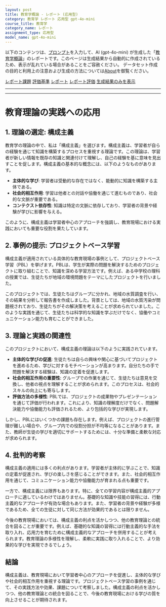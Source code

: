 ```yaml
---
layout: post
title: 教育学概論 - レポート (応用型)
category: 教育学 レポート 応用型 gpt-4o-mini
course_title: 教育学
category_name: レポート
assignment_type: 応用型
model_name: gpt-4o-mini
---
```


以下のコンテンツは、[プロンプト](http://127.0.0.1:8000/generated/教育学/gpt-4o-mini/prompt_レポート-応用型.md)を入力して、AI (gpt-4o-mini) が生成した「[教育学概論](/contents/教育学/)」のレポートです。このページは生成結果から自動的に作成されているため、表示が乱れている場合があることをご容赦ください。
データセット作成の目的と利用上の注意および生成の方法については[About](/About)を御覧ください。

[レポート課題](../レポート課題-応用型)
[評価基準](../評価基準-応用型)
[レポート](../レポート-応用型)
[レポート評価](../レポート評価-応用型)
[生成結果のみを表示](http://127.0.0.1:8000/generated/教育学/gpt-4o-mini/レポート-応用型.md)
  

***
***
  
# 教育理論の実践への応用

## 1. 理論の選定: 構成主義

教育学の理論の中で、私は「構成主義」を選びます。構成主義は、学習者が自らの経験を通じて知識を構築するプロセスを重視する理論です。この理論は、学習者が新しい情報を既存の知識と関連付けて理解し、自己の経験を基に意味を見出すことを促します。構成主義の基本的な概念には、以下のようなものがあります。

- **主体的な学び**: 学習者は受動的な存在ではなく、能動的に知識を構築する主体である。
- **社会的相互作用**: 学習は他者との対話や協働を通じて進むものであり、社会的な文脈が重要である。
- **コンテクスト依存性**: 知識は特定の文脈に依存しており、学習者の背景や経験が学びに影響を与える。

このように、構成主義は学習者中心のアプローチを強調し、教育現場における実践においても重要な役割を果たしています。

## 2. 事例の提示: プロジェクトベース学習

構成主義が適用されている具体的な教育現場の事例として、プロジェクトベース学習（PBL）を挙げます。PBLは、学生が実際の問題を解決するためのプロジェクトに取り組むことで、知識を深める学習方法です。例えば、ある中学校の理科の授業では、生徒たちが地域の環境問題をテーマにしたプロジェクトを行いました。

このプロジェクトでは、生徒たちはグループに分かれ、地域の水質調査を行い、その結果を分析して報告書を作成しました。背景としては、地域の水質汚染が問題視されており、生徒たちがその解決策を考えることが求められていました。このような実践を通じて、生徒たちは科学的な知識を学ぶだけでなく、協働やコミュニケーション能力も育むことができました。

## 3. 理論と実践の関連性

このプロジェクトにおいて、構成主義の理論は以下のように実践されています。

- **主体的な学びの促進**: 生徒たちは自らの興味や関心に基づいてプロジェクトを進めるため、学びに対するモチベーションが高まります。自分たちの手で問題を解決する経験は、知識の定着を促進します。
- **社会的相互作用の重要性**: グループでの作業を通じて、生徒たちは意見を交換し、他者の視点を理解することが求められます。このプロセスは、社会的スキルの向上にも寄与します。
- **評価方法の多様性**: PBLでは、プロジェクトの成果物やプレゼンテーションを通じて評価が行われます。これにより、知識の理解度だけでなく、問題解決能力や協働能力も評価されるため、より包括的な学びが実現します。

しかし、PBLにはいくつかの課題も存在します。例えば、プロジェクトの進行管理が難しい場合や、グループ内での役割分担が不均等になることがあります。また、教師が生徒の学びを適切にサポートするためには、十分な準備と柔軟な対応が求められます。

## 4. 批判的考察

構成主義の適用には多くの利点があります。学習者が主体的に学ぶことで、知識の定着が促進され、学びの楽しさを感じることができます。また、社会的相互作用を通じて、コミュニケーション能力や協働能力が育まれる点も重要です。

一方で、構成主義には限界もあります。特に、全ての学習内容が構成主義的アプローチに適しているわけではありません。基礎的な知識や技能の習得には、行動主義的なアプローチが有効な場合もあります。また、学習者の背景や経験が多様であるため、全ての生徒に対して同じ方法が効果的であるとは限りません。

今後の教育現場においては、構成主義の利点を活かしつつ、他の教育理論との統合を図ることが重要です。例えば、基礎的な知識の習得には行動主義的な手法を取り入れ、応用力を育むために構成主義的なアプローチを併用することが考えられます。教育理論の多様性を理解し、柔軟に実践に取り入れることで、より効果的な学びを実現できるでしょう。

## 結論

構成主義は、教育現場において学習者中心のアプローチを促進し、主体的な学びや社会的相互作用を重視する理論です。プロジェクトベース学習の事例を通じて、その実践方法や効果、課題について考察しました。構成主義の利点を活かしつつ、他の教育理論との統合を図ることで、今後の教育現場における学びの質を向上させることが期待されます。
